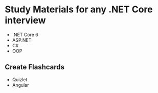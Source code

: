 # Study Materials for any .NET Core interview

- .NET Core 6
- ASP.NET
- C#
- OOP

## Create Flashcards

- Quizlet
- Angular